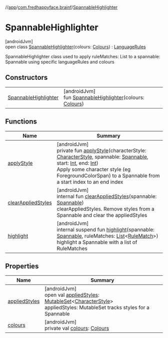 //[app](../../../index.md)/[com.fredhappyface.brainf](../index.md)/[SpannableHighlighter](index.md)

# SpannableHighlighter

[androidJvm]\
open class [SpannableHighlighter](index.md)(colours: [Colours](../-colours/index.md)) : [LanguageRules](../-language-rules/index.md)

SpannableHighlighter class used to apply ruleMatches: List<RuleMatch> to a spannable: Spannable using specific languageRules and colours

## Constructors

| | |
|---|---|
| [SpannableHighlighter](-spannable-highlighter.md) | [androidJvm]<br>fun [SpannableHighlighter](-spannable-highlighter.md)(colours: [Colours](../-colours/index.md)) |

## Functions

| Name | Summary |
|---|---|
| [applyStyle](apply-style.md) | [androidJvm]<br>private fun [applyStyle](apply-style.md)(characterStyle: [CharacterStyle](https://developer.android.com/reference/kotlin/android/text/style/CharacterStyle.html), spannable: [Spannable](https://developer.android.com/reference/kotlin/android/text/Spannable.html), start: [Int](https://kotlinlang.org/api/latest/jvm/stdlib/kotlin/-int/index.html), end: [Int](https://kotlinlang.org/api/latest/jvm/stdlib/kotlin/-int/index.html))<br>Apply some character style (eg ForegroundColorSpan) to a Spannable from a start index to an end index |
| [clearAppliedStyles](clear-applied-styles.md) | [androidJvm]<br>internal fun [clearAppliedStyles](clear-applied-styles.md)(spannable: [Spannable](https://developer.android.com/reference/kotlin/android/text/Spannable.html))<br>clearAppliedStyles. Remove styles from a Spannable and clear the appliedStyles |
| [highlight](highlight.md) | [androidJvm]<br>internal suspend fun [highlight](highlight.md)(spannable: [Spannable](https://developer.android.com/reference/kotlin/android/text/Spannable.html), ruleMatches: [List](https://kotlinlang.org/api/latest/jvm/stdlib/kotlin.collections/-list/index.html)&lt;[RuleMatch](../-rule-match/index.md)&gt;)<br>highlight a Spannable with a list of RuleMatches |

## Properties

| Name | Summary |
|---|---|
| [appliedStyles](applied-styles.md) | [androidJvm]<br>open val [appliedStyles](applied-styles.md): [MutableSet](https://kotlinlang.org/api/latest/jvm/stdlib/kotlin.collections/-mutable-set/index.html)&lt;[CharacterStyle](https://developer.android.com/reference/kotlin/android/text/style/CharacterStyle.html)&gt;<br>appliedStyles: MutableSet<CharacterStyle> tracks styles for a Spannable |
| [colours](colours.md) | [androidJvm]<br>private val [colours](colours.md): [Colours](../-colours/index.md) |
